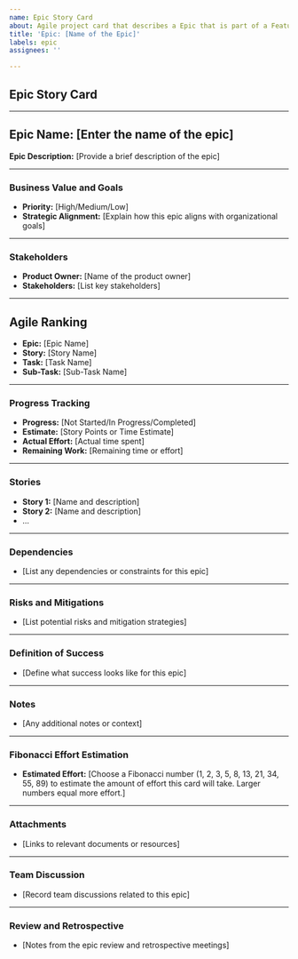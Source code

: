 ```yaml
---
name: Epic Story Card
about: Agile project card that describes a Epic that is part of a Feature
title: 'Epic: [Name of the Epic]'
labels: epic
assignees: ''

---
```


## Epic Story Card

---

## Epic Name: [Enter the name of the epic]
**Epic Description:** [Provide a brief description of the epic]

---

### Business Value and Goals

- **Priority:** [High/Medium/Low] <!-- Set the priority based on business value -->
- **Strategic Alignment:** [Explain how this epic aligns with organizational goals]

---

### Stakeholders

- **Product Owner:** [Name of the product owner]
- **Stakeholders:** [List key stakeholders]

---

## Agile Ranking

- **Epic:** [Epic Name]
- **Story:** [Story Name]
- **Task:** [Task Name]
- **Sub-Task:** [Sub-Task Name]

---

### Progress Tracking

- **Progress:** [Not Started/In Progress/Completed]
- **Estimate:** [Story Points or Time Estimate]
- **Actual Effort:** [Actual time spent]
- **Remaining Work:** [Remaining time or effort]

---

### Stories

- **Story 1:** [Name and description]
- **Story 2:** [Name and description]
- ...

---

### Dependencies

- [List any dependencies or constraints for this epic]

---

### Risks and Mitigations

- [List potential risks and mitigation strategies]

---

### Definition of Success

- [Define what success looks like for this epic]

---

### Notes

- [Any additional notes or context]

---

### Fibonacci Effort Estimation

- **Estimated Effort:** [Choose a Fibonacci number (1, 2, 3, 5, 8, 13, 21, 34, 55, 89) to estimate the amount of effort this card will take. Larger numbers equal more effort.]

---

### Attachments

- [Links to relevant documents or resources]

---

### Team Discussion

- [Record team discussions related to this epic]

---

### Review and Retrospective

- [Notes from the epic review and retrospective meetings]
